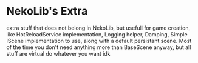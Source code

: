 # NekoLib's Extra

extra stuff that does not belong in NekoLib, but usefull for game creation,
like HotReloadService implementation, Logging helper, Damping, Simple IScene implementation
to use, along with a default persistant scene.
Most of the time you don't need anything more than BaseScene anyway, but all stuff are virtual
do whatever you want idk
